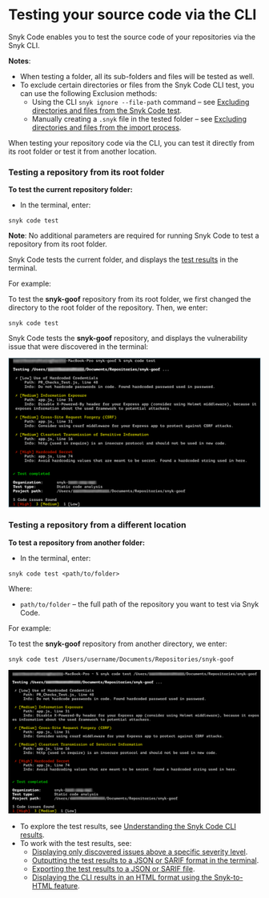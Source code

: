 # Testing your source code via the CLI

Snyk Code enables you to test the source code of your repositories via the Snyk CLI.

**Notes**:

* When testing a folder, all its sub-folders and files will be tested as well.
* To exclude certain directories or files from the Snyk Code CLI test, you can use the following Exclusion methods:
  * Using the CLI `snyk ignore --file-path` command – see [Excluding directories and files from the Snyk Code test](https://docs.snyk.io/products/snyk-code/cli-for-snyk-code/excluding-directories-and-files-from-the-snyk-code-test).
  * Manually creating a `.snyk` file in the tested folder – see [Excluding directories and files from the import process](https://docs.snyk.io/products/snyk-code/getting-started-with-snyk-code/activating-snyk-code-using-the-web-ui/step-3-importing-repositories-to-snyk-for-the-snyk-code-testing/excluding-directories-and-files-from-the-import-process).

When testing your repository code via the CLI, you can test it directly from its root folder or test it from another location.

### **Testing a repository from its root folder**

**To test the current repository folder:**

* In the terminal, enter:

```
snyk code test
```

**Note**: No additional parameters are required for running Snyk Code to test a repository from its root folder.

Snyk Code tests the current folder, and displays the [test results](https://docs.snyk.io/products/snyk-code/cli-for-snyk-code/snyk-code-cli-results) in the terminal.

For example:

To test the **snyk-goof** repository from its root folder, we first changed the directory to the root folder of the repository. Then, we enter:

```
snyk code test
```

Snyk Code tests the **snyk-goof** repository, and displays the vulnerability issue that were discovered in the terminal:

![](<../../../.gitbook/assets/snyk Code - CLI - Test - From root folder.png>)

&#x20;

### **Testing a repository from a different location**

**To test a repository from another folder:**

* In the terminal, enter:

```
snyk code test <path/to/folder>
```

Where:

* `path/to/folder` – the full path of the repository you want to test via Snyk Code.

For example:

To test the **snyk-goof** repository from another directory, we enter:

```
snyk code test /Users/username/Documents/Repositories/snyk-goof
```

![ ](<../../../.gitbook/assets/snyk Code - CLI - Test - From different folder.png>)

* To explore the test results, see [Understanding the Snyk Code CLI results](https://docs.snyk.io/products/snyk-code/cli-for-snyk-code/snyk-code-cli-results).
* To work with the test results, see:
  * [Displaying only discovered issues above a specific severity level](https://docs.snyk.io/products/snyk-code/cli-for-snyk-code/working-with-the-snyk-code-cli-results/displaying-only-discovered-issues-above-a-specific-severity-level).
  * [Outputting the test results to a JSON or SARIF format in the terminal](https://docs.snyk.io/products/snyk-code/cli-for-snyk-code/working-with-the-snyk-code-cli-results/outputting-the-test-results-to-a-json-or-sarif-format-in-the-terminal).
  * [Exporting the test results to a JSON or SARIF file](https://docs.snyk.io/products/snyk-code/cli-for-snyk-code/working-with-the-snyk-code-cli-results/exporting-the-test-results-to-a-json-or-sarif-file).
  * [Displaying the CLI results in an HTML format using the Snyk-to-HTML feature](https://docs.snyk.io/products/snyk-code/cli-for-snyk-code/displaying-the-cli-results-in-an-html-format-using-the-snyk-to-html-feature).

&#x20;
